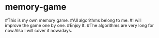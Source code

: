 # memory-game
#This is my own memory game.
#All algorithms belong to me.
#I will improve the game one by one.
#Enjoy It.
#The algorithms are very long for now.Also I will cover it nowadays.
